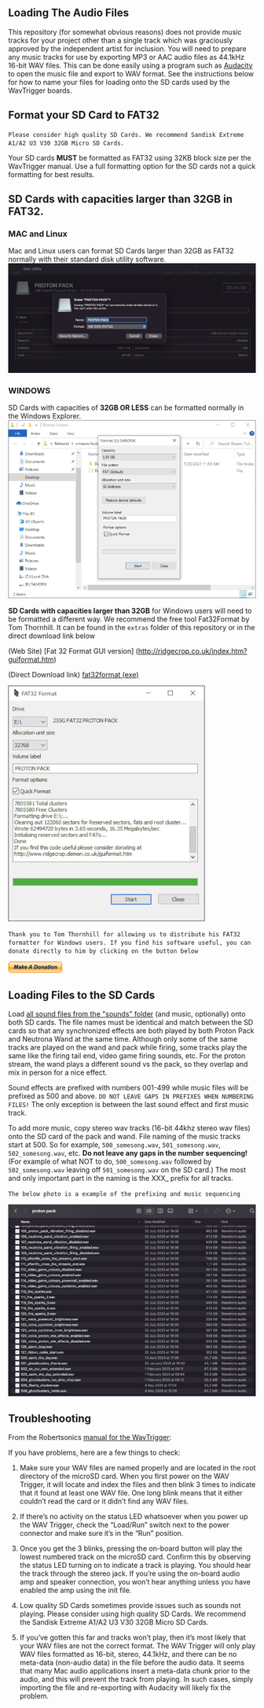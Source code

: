 ## Loading The Audio Files

This repository (for somewhat obvious reasons) does not provide music tracks for your project other than a single track which was graciously approved by the independent artist for inclusion. You will need to prepare any music tracks for use by exporting MP3 or AAC audio files as 44.1kHz 16-bit WAV files. This can be done easily using a program such as [Audacity](https://www.audacityteam.org/) to open the music file and export to WAV format. See the instructions below for how to name your files for loading onto the SD cards used by the WavTrigger boards.

## Format your SD Card to FAT32
`Please consider high quality SD Cards. We recommend Sandisk Extreme A1/A2 U3 V30 32GB Micro SD Cards.`

Your SD cards **MUST** be formatted as FAT32 using 32KB block size per the WavTrigger manual. Use a full formatting option for the SD cards not a quick formatting for best results.

## SD Cards with capacities larger than 32GB in FAT32.

### MAC and Linux
Mac and Linux users can format SD Cards larger than 32GB as FAT32 normally with their standard disk utility software.
![Mac and Linux Formatting](images/macfat32.jpg)


### WINDOWS
SD Cards with capacities of **32GB OR LESS** can be formatted normally in the Windows Explorer.
![Mac and Linux Formatting](images/fat32windows.jpg)

**SD Cards with capacities larger than 32GB** for Windows users will need to be formatted a different way. We recommend the free tool Fat32Format by Tom Thornhill. It can be found in the `extras` folder of this repository or in the direct download link below

(Web Site)
[Fat 32 Format GUI version] (http://ridgecrop.co.uk/index.htm?guiformat.htm)

(Direct Download link)
[fat32format (exe)](raw/main/extras/guiformat.exe)

![fat32formatter](images/fat32.jpg)

`Thank you to Tom Thornhill for allowing us to distribute his FAT32 formatter for Windows users. If you find his software useful, you can donate directly to him by clicking on the button below`

[![Tom Thornhill donate](images/donate.gif)](https://www.paypal.com/webapps/shoppingcart?flowlogging_id=f8611276523bf&mfid=1690302003463_f8611276523bf#/checkout/openButton)

## Loading Files to the SD Cards

Load [all sound files from the "sounds" folder](sounds) (and music, optionally) onto both SD cards. The file names must be identical and match between the SD cards so that any synchronized effects are both played by both Proton Pack and Neutrona Wand at the same time. Although only some of the same tracks are played on the wand and pack while firing, some tracks play the same like the firing tail end, video game firing sounds, etc. For the proton stream, the wand plays a different sound vs the pack, so they overlap and mix in person for a nice effect.

Sound effects are prefixed with numbers 001-499 while music files will be prefixed as 500 and above. `DO NOT LEAVE GAPS IN PREFIXES WHEN NUMBERING FILES!` The only exception is between the last sound effect and first music track.

To add more music, copy stereo wav tracks (16-bit 44khz stereo wav files) onto the SD card of the pack and wand. File naming of the music tracks start at 500. So for example, `500_somesong.wav`, `501_somesong.wav`, `502_somesong.wav`, etc. **Do not leave any gaps in the number sequencing!** (For example of what NOT to do, `500_somesong.wav` followed by `502_somesong.wav` leaving off `501_somesong.wav` on the SD card.) The most and only important part in the naming is the XXX_ prefix for all tracks.

`The below photo is a example of the prefixing and music sequencing`

![audio example](images/audioexample.jpg)

## Troubleshooting

From the Robertsonics [manual for the WavTrigger](https://static1.squarespace.com/static/62ab6e0d1f3ea036834d4a0b/t/63c331cab98b7f0d1d5fe04b/1673736656985/WT_UserGuide_20230114.pdf):

If you have problems, here are a few things to check:

1. Make sure your WAV files are named properly and are located in the root directory of the microSD card. When you first power on the WAV Trigger, it will locate and index the files and then blink 3 times to indicate that it found at least one WAV file. One long blink means that it either couldn’t read the card or it didn’t find any WAV files.

1. If there’s no activity on the status LED whatsoever when you power up the WAV Trigger, check the “Load/Run” switch next to the power connector and make sure it’s in the “Run” position.

1. Once you get the 3 blinks, pressing the on-board button will play the lowest numbered track on the microSD card. Confirm this by observing the status LED turning on to indicate a track is playing. You should hear the track through the stereo jack. If you’re using the on-board audio amp and speaker connection, you won’t hear anything unless you have enabled the amp using the init file.

1. Low quality SD Cards sometimes provide issues such as sounds not playing. Please consider using high quality SD Cards. We recommend the Sandisk Extreme A1/A2 U3 V30 32GB Micro SD Cards.

1. If you’ve gotten this far and tracks won’t play, then it’s most likely that your WAV files are not the correct format. The WAV Trigger will only play WAV files formatted as 16-bit, stereo, 44.1kHz, and there can be no meta-data (non-audio data) in the file before the audio data. It seems that many Mac audio applications insert a meta-data chunk prior to the audio, and this will prevent the track from playing. In such cases, simply importing the file and re-exporting with Audacity will likely fix the problem.
